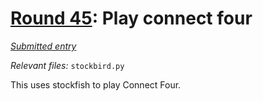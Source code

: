 # [Round 45](https://cg.esolangs.gay/45/): Play connect four

[*Submitted entry*](https://cg.esolangs.gay/45/#)

*Relevant files:* `stockbird.py`

This uses stockfish to play Connect Four.
